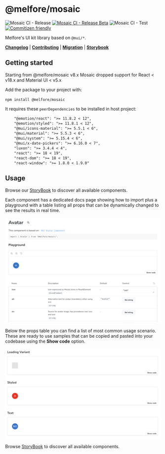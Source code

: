# @melfore/mosaic

 ![Mosaic CI - Release](https://github.com/melfore/mosaic/workflows/Mosaic%20CI%20-%20Release/badge.svg) [![Mosaic CI - Release Beta](https://github.com/melfore/mosaic/actions/workflows/release-beta.yml/badge.svg)](https://github.com/melfore/mosaic/actions/workflows/release-beta.yml) ![Mosaic CI - Test](https://github.com/melfore/mosaic/workflows/Mosaic%20CI%20-%20Test/badge.svg) [![Commitizen friendly](https://img.shields.io/badge/commitizen-friendly-brightgreen.svg)](http://commitizen.github.io/cz-cli/)

Melfore's UI kit library based on `@mui/*`.

 <a href="https://github.com/melfore/mosaic/blob/main/CHANGELOG.md" target="_blank">**Changelog**</a> | <a href="https://github.com/melfore/mosaic/blob/main/CONTRIBUTING.md" target="_blank">**Contributing**</a> | <a href="https://github.com/melfore/mosaic/blob/main/MIGRATION.md" target="_blank">**Migration**</a> | <a href="https://melfore.github.io/mosaic/latest/" target="_blank">**Storybook**</a>

## Getting started

Starting from @melfore/mosaic v8.x Mosaic dropped support for React < v18.x and Material UI < v5.x

Add the package to your project with:

`npm install @melfore/mosaic`

It requires these `peerDependencies` to be installed in host project:

```
    "@emotion/react": ">= 11.8.2 < 12",
    "@emotion/styled": ">= 11.8.1 < 12",
    "@mui/icons-material": ">= 5.5.1 < 6",
    "@mui/material": ">= 5.5.3 < 6",
    "@mui/system": ">= 5.15.4 < 6",
    "@mui/x-date-pickers": ">= 6.16.0 < 7",
    "luxon": ">= 3.4.4 < 4",
    "react": ">= 18 < 19",
    "react-dom": ">= 18 < 19",
    "react-window": ">= 1.8.0 < 1.9.0"
```

## Usage

Browse our <a href="https://melfore.github.io/mosaic/latest/" target="_blank">StoryBook</a> to discover all available components.

Each component has a dedicated docs page showing how to import plus a playground with a table listing all props that can be dynamically changed to see the results in real time.

![component sample](./assets/component-sample.png)

Below the props table you can find a list of most common usage scenario. These are ready to use samples that can be copied and pasted into your codebase using the **Show code** option.

![component sample stories](./assets/component-sample-stories.png)

Browse <a href="https://melfore.github.io/mosaic/latest/" target="_blank">StoryBook</a> to discover all available components.
